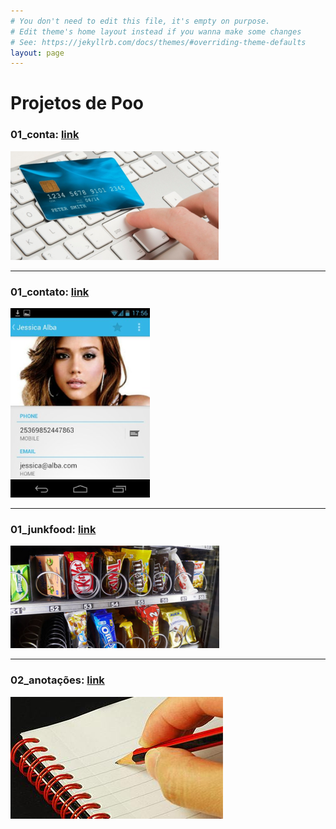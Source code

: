 ```yaml
---
# You don't need to edit this file, it's empty on purpose.
# Edit theme's home layout instead if you wanna make some changes
# See: https://jekyllrb.com/docs/themes/#overriding-theme-defaults
layout: page
---
```

# Projetos de Poo

### 01_conta: [link](/poo/2017/04/04/01_conta.html)
![](/assets/01_conta/figura.png)

---
### 01_contato: [link](/poo/2017/04/04/01_contato.html)
![](/assets/01_contato/figura.png)

---
### 01_junkfood: [link](/poo/2017/04/04/01_junkfood.html)
![](/assets/01_junkfood/figura.png)

---
### 02_anotações: [link](/poo/2017/04/04/02_anotacoes.html)
![](/assets/02_anotacoes/figura.jpeg)

